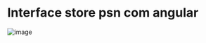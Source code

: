 # Interface store psn com angular 

![image](https://github.com/riverson98/Psn-store/assets/89596532/caa2dc6c-ab19-41c3-bbf7-40147f59fb91)
